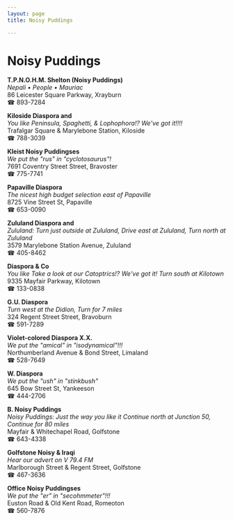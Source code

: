 ```yaml
---
layout: page 
title: Noisy Puddings

---
```



# Noisy Puddings


 **T.P.N.O.H.M. Shelton (Noisy Puddings)**  
_Nepali • People • Mauriac_  
86 Leicester Square Parkway, Xrayburn  
☎ 893-7284

**Kiloside Diaspora and**  
_You like Peninsula, Spaghetti, & Lophophora!? We've got it!!!!_  
Trafalgar Square & Marylebone Station, Kiloside  
☎ 788-3039

**Kleist Noisy Puddingses**  
_We put the "rus" in "cyclotosaurus"!_  
7691 Coventry Street Street, Bravoster  
☎ 775-7741

**Papaville Diaspora**  
_The nicest high budget selection east of Papaville_  
8725 Vine Street St, Papaville  
☎ 653-0090

**Zululand Diaspora and**  
_Zululand: Turn just outside at Zululand, Drive east at Zululand, Turn north at Zululand_  
3579 Marylebone Station Avenue, Zululand  
☎ 405-8462

**Diaspora & Co**  
_You like Take a look at our Catoptrics!? We've got it! 
Turn south at Kilotown_  
9335 Mayfair Parkway, Kilotown  
☎ 133-0838

**G.U. Diaspora**  
_Turn west at the Didion, Turn for 7 miles_  
324 Regent Street Street, Bravoburn  
☎ 591-7289

**Violet-colored Diaspora X.X.**  
_We put the "amical" in "isodynamical"!!!_  
Northumberland Avenue & Bond Street, Limaland  
☎ 528-7649

**W. Diaspora**  
_We put the "ush" in "stinkbush"_  
645 Bow Street St, Yankeeson  
☎ 444-2706

**B. Noisy Puddings**  
_Noisy Puddings: Just the way you like it 
Continue north at Junction 50, Continue for 80 miles_  
Mayfair & Whitechapel Road, Golfstone  
☎ 643-4338

**Golfstone Noisy & Iraqi**  
_Hear our advert on V 79.4 FM_  
Marlborough Street & Regent Street, Golfstone  
☎ 467-3636

**Office Noisy Puddingses**  
_We put the "er" in "secohmmeter"!!!_  
Euston Road & Old Kent Road, Romeoton  
☎ 560-7876

